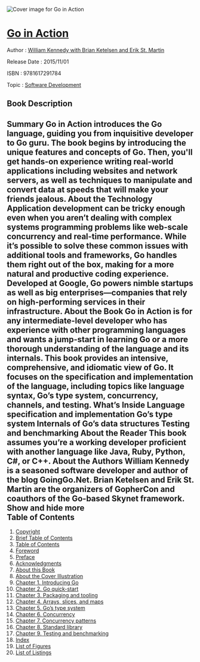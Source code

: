 ![Cover image for Go in Action](https://imgdetail.ebookreading.net/cover/cover/software_development/EB9781617291784.jpg)

[Go in Action](https://ebookreading.net/view/book/Go+in+Action-EB9781617291784_1.html "Go in Action")
====================================================================================================================

Author : [William Kennedy with Brian Ketelsen and Erik St. Martin](https://ebookreading.net/search/author/William+Kennedy+with+Brian+Ketelsen+and+Erik+St.+Martin)

Release Date : 2015/11/01

ISBN : 9781617291784

Topic : [Software Development](https://ebookreading.net/search/category/software-development)

Book Description
-----------------

 Summary
Go in Action introduces the Go language, guiding you from inquisitive developer to Go guru. The book begins by introducing the unique features and concepts of Go. Then, you'll get hands-on experience writing real-world applications including websites and network servers, as well as techniques to manipulate and convert data at speeds that will make your friends jealous.
About the Technology
Application development can be tricky enough even when you aren’t dealing with complex systems programming problems like web-scale concurrency and real-time performance. While it’s possible to solve these common issues with additional tools and frameworks, Go handles them right out of the box, making for a more natural and productive coding experience. Developed at Google, Go powers nimble startups as well as big enterprises—companies that rely on high-performing services in their infrastructure.
About the Book
Go in Action is for any intermediate-level developer who has experience with other programming languages and wants a jump-start in learning Go or a more thorough understanding of the language and its internals. This book provides an intensive, comprehensive, and idiomatic view of Go. It focuses on the specification and implementation of the language, including topics like language syntax, Go’s type system, concurrency, channels, and testing.
What’s Inside
Language specification and implementation
Go’s type system
Internals of Go’s data structures
Testing and benchmarking
About the Reader
This book assumes you’re a working developer proficient with another language like Java, Ruby, Python, C#, or C++.
About the Authors
William Kennedy is a seasoned software developer and author of the blog GoingGo.Net. Brian Ketelsen and Erik St. Martin are the organizers of GopherCon and coauthors of the Go-based Skynet framework.
        Show and hide more                
Table of Contents
-----------------

1. [Copyright](https://ebookreading.net/view/book/Go+in+Action-EB9781617291784_3.html)
1. [Brief Table of Contents](https://ebookreading.net/view/book/Go+in+Action-EB9781617291784_4.html)
1. [Table of Contents](https://ebookreading.net/view/book/Go+in+Action-EB9781617291784_5.html)
1. [Foreword](https://ebookreading.net/view/book/Go+in+Action-EB9781617291784_6.html)
1. [Preface](https://ebookreading.net/view/book/Go+in+Action-EB9781617291784_7.html)
1. [Acknowledgments](https://ebookreading.net/view/book/Go+in+Action-EB9781617291784_8.html)
1. [About this Book](https://ebookreading.net/view/book/Go+in+Action-EB9781617291784_9.html)
1. [About the Cover Illustration](https://ebookreading.net/view/book/Go+in+Action-EB9781617291784_10.html)
1. [Chapter 1. Introducing Go](https://ebookreading.net/view/book/Go+in+Action-EB9781617291784_11.html)
1. [Chapter 2. Go quick-start](https://ebookreading.net/view/book/Go+in+Action-EB9781617291784_12.html)
1. [Chapter 3. Packaging and tooling](https://ebookreading.net/view/book/Go+in+Action-EB9781617291784_13.html)
1. [Chapter 4. Arrays, slices, and maps](https://ebookreading.net/view/book/Go+in+Action-EB9781617291784_14.html)
1. [Chapter 5. Go’s type system](https://ebookreading.net/view/book/Go+in+Action-EB9781617291784_15.html)
1. [Chapter 6. Concurrency](https://ebookreading.net/view/book/Go+in+Action-EB9781617291784_16.html)
1. [Chapter 7. Concurrency patterns](https://ebookreading.net/view/book/Go+in+Action-EB9781617291784_17.html)
1. [Chapter 8. Standard library](https://ebookreading.net/view/book/Go+in+Action-EB9781617291784_18.html)
1. [Chapter 9. Testing and benchmarking](https://ebookreading.net/view/book/Go+in+Action-EB9781617291784_19.html)
1. [Index](https://ebookreading.net/view/book/Go+in+Action-EB9781617291784_20.html)
1. [List of Figures](https://ebookreading.net/view/book/Go+in+Action-EB9781617291784_21.html)
1. [List of Listings](https://ebookreading.net/view/book/Go+in+Action-EB9781617291784_22.html)
